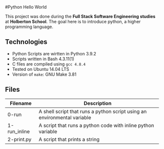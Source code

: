 #Python Hello World

This project was done during the **Full Stack Software Engineering studies** at **Holberton School**. The goal here is to introduce python, a higher programming language.

## Technologies
* Python Scripts are wirtten in Python 3.9.2
* Scripts written in Bash 4.3.11(1)
* C files are compiled using `gcc 4.8.4`
* Tested on Ubuntu 14.04 LTS
* Version of `make`: GNU Make 3.81

## Files

| Filename | Description |
| -------- | ----------- |
| 0-run | A shell script that runs a python script using an environmental variable|
| 1-run_inline | A script that runs a python code with inline python variable |
| 2-print.py | A script that prints a string |